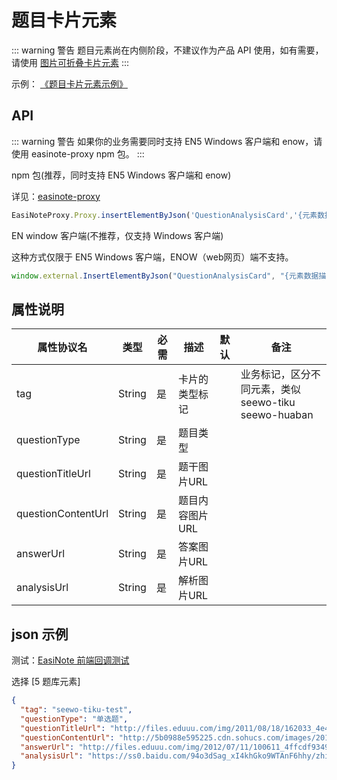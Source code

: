 # 题目卡片元素

::: warning 警告
题目元素尚在内侧阶段，不建议作为产品 API 使用，如有需要，请使用 [图片可折叠卡片元素](/apis/direct-api-element/image-fold-card.html)
:::

示例：
[《题目卡片元素示例》](https://r302.cc/KJnY0jW?platform=enpc&channel=copylink)

## API

::: warning 警告
如果你的业务需要同时支持 EN5 Windows 客户端和 enow，请使用 easinote-proxy npm 包。
:::

npm 包(推荐，同时支持 EN5 Windows 客户端和 enow)  

详见：[easinote-proxy](/apis/npm/easinote-proxy.html)

```js
EasiNoteProxy.Proxy.insertElementByJson('QuestionAnalysisCard','{元素数据描述的 Json 对象}');
```

EN window 客户端(不推荐，仅支持 Windows 客户端)

这种方式仅限于 EN5 Windows 客户端，ENOW（web网页）端不支持。

```js
window.external.InsertElementByJson("QuestionAnalysisCard", "{元素数据描述的 Json 对象}")
```

## 属性说明

| 属性协议名         | 类型   | 必需 | 描述            | 默认 | 备注                                               |
|--------------------|--------|-----|---------------|------|----------------------------------------------------|
| tag                | String | 是   | 卡片的类型标记  |      | 业务标记，区分不同元素，类似 seewo-tiku seewo-huaban |
| questionType       | String | 是   | 题目类型        |      |                                                    |
| questionTitleUrl   | String | 是   | 题干图片URL     |      |                                                    |
| questionContentUrl | String | 是   | 题目内容图片URL |      |                                                    |
| answerUrl          | String | 是   | 答案图片URL     |      |                                                    |
| analysisUrl        | String | 是   | 解析图片URL     |      |                                                    |

## json 示例

测试：[EasiNote 前端回调测试](https://easinote.github.io/EasiNote.ClientWebApi.Documentation/ )

选择 [5 题库元素]

```json
{
  "tag": "seewo-tiku-test",
  "questionType": "单选题",
  "questionTitleUrl": "http://files.eduuu.com/img/2011/08/18/162033_4e4ccb510ed70.jpg",
  "questionContentUrl": "http://5b0988e595225.cdn.sohucs.com/images/20170914/e22bca324ab242f3bc91295b855f4d6d.jpeg",
  "answerUrl": "http://files.eduuu.com/img/2012/07/11/100611_4ffcdf9349df0.jpg",
  "analysisUrl": "https://ss0.baidu.com/94o3dSag_xI4khGko9WTAnF6hhy/zhidao/pic/item/b219ebc4b74543a90234b6511b178a82b901147b.jpg"
}
```
